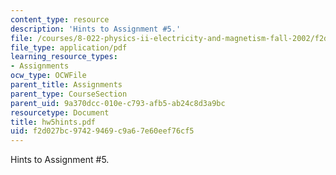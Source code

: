 ```yaml
---
content_type: resource
description: 'Hints to Assignment #5.'
file: /courses/8-022-physics-ii-electricity-and-magnetism-fall-2002/f2d027bc97429469c9a67e60eef76cf5_hw5hints.pdf
file_type: application/pdf
learning_resource_types:
- Assignments
ocw_type: OCWFile
parent_title: Assignments
parent_type: CourseSection
parent_uid: 9a370dcc-010e-c793-afb5-ab24c8d3a9bc
resourcetype: Document
title: hw5hints.pdf
uid: f2d027bc-9742-9469-c9a6-7e60eef76cf5
---
```

Hints to Assignment #5.

